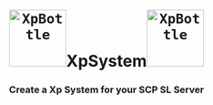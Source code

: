 <h1 align="center"><code><img title="XpBottle" height="100" src="Images/XpBottle.gif"></code>XpSystem<code><img title="XpBottle" height="100" src="Images/XpBottle.gif"></code></h1>
<h3 align="center">Create a Xp System for your SCP SL Server</h3>
